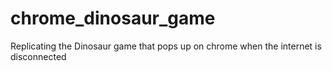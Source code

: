 # chrome_dinosaur_game
Replicating the Dinosaur game that pops up on chrome when the internet is disconnected
